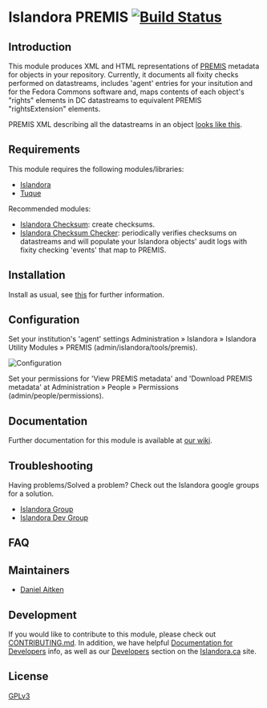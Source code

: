 # Islandora PREMIS [![Build Status](https://travis-ci.org/Islandora/islandora_premis.png?branch=7.x)](https://travis-ci.org/Islandora/islandora_premis)

## Introduction

This module produces XML and HTML representations of [PREMIS](http://www.loc.gov/standards/premis/) metadata for objects in your repository. Currently, it documents all fixity checks performed on datastreams, includes 'agent' entries for your insitution and for the Fedora Commons software and, maps contents of each object's "rights" elements in DC datastreams to equivalent PREMIS "rightsExtension" elements.

PREMIS XML describing all the datastreams in an object [looks like this](https://gist.github.com/mjordan/8256978).

## Requirements

This module requires the following modules/libraries:

* [Islandora](https://github.com/islandora/islandora)
* [Tuque](https://github.com/islandora/tuque)

Recommended modules:

* [Islandora Checksum](https://github.com/islandora/islandora_checksum): create checksums.
* [Islandora Checksum Checker](https://github.com/islandora/islandora_checksum_checker): periodically verifies checksums on datastreams and will populate your Islandora objects' audit logs with fixity checking 'events' that map to PREMIS.

## Installation

Install as usual, see [this](https://drupal.org/documentation/install/modules-themes/modules-7) for further information.

## Configuration

Set your institution's 'agent' settings Administration » Islandora » Islandora Utility Modules » PREMIS (admin/islandora/tools/premis).

![Configuration](https://camo.githubusercontent.com/0db86df2c2cde6c0054aa65b604064b714f683e7/687474703a2f2f692e696d6775722e636f6d2f535347613550462e706e67)

Set your permissions for 'View PREMIS metadata' and 'Download PREMIS metadata' at Administration » People » Permissions (admin/people/permissions).

## Documentation

Further documentation for this module is available at [our wiki](https://wiki.duraspace.org/display/ISLANDORA/Islandora+PREMIS).

## Troubleshooting

Having problems/Solved a problem? Check out the Islandora google groups for a solution.

* [Islandora Group](https://groups.google.com/forum/?hl=en&fromgroups#!forum/islandora)
* [Islandora Dev Group](https://groups.google.com/forum/?hl=en&fromgroups#!forum/islandora-dev)

## FAQ

## Maintainers

* [Daniel Aitken](https://github.com/qadan)

## Development

If you would like to contribute to this module, please check out [CONTRIBUTING.md](CONTRIBUTING.md). In addition, we have helpful [Documentation for Developers](https://github.com/Islandora/islandora/wiki#wiki-documentation-for-developers) info, as well as our [Developers](http://islandora.ca/developers) section on the [Islandora.ca](http://islandora.ca) site.

## License

[GPLv3](http://www.gnu.org/licenses/gpl-3.0.txt)
